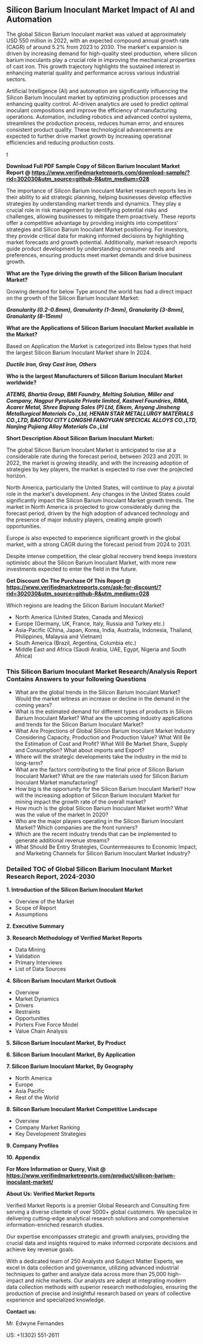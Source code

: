 <h2>Silicon Barium Inoculant Market Impact of AI and Automation</h2><p>The global Silicon Barium Inoculant market was valued at approximately USD 550 million in 2022, with an expected compound annual growth rate (CAGR) of around 5.2% from 2023 to 2030. The market's expansion is driven by increasing demand for high-quality steel production, where silicon barium inoculants play a crucial role in improving the mechanical properties of cast iron. This growth trajectory highlights the sustained interest in enhancing material quality and performance across various industrial sectors.</p><p>Artificial Intelligence (AI) and automation are significantly influencing the Silicon Barium Inoculant market by optimizing production processes and enhancing quality control. AI-driven analytics are used to predict optimal inoculant compositions and improve the efficiency of manufacturing operations. Automation, including robotics and advanced control systems, streamlines the production process, reduces human error, and ensures consistent product quality. These technological advancements are expected to further drive market growth by increasing operational efficiencies and reducing production costs.</p>t</p><p id="" class=""><strong>Download Full PDF Sample Copy of Silicon Barium Inoculant Market Report @ <a href="https://www.verifiedmarketreports.com/download-sample/?rid=302030&utm_source=github-R&utm_medium=028" target="_blank">https://www.verifiedmarketreports.com/download-sample/?rid=302030&utm_source=github-R&utm_medium=028</a></strong></p><p>The importance of&nbsp;Silicon Barium Inoculant Market research reports lies in their ability to aid strategic planning, helping businesses develop effective strategies by understanding market trends and dynamics. They play a crucial role in risk management by identifying potential risks and challenges, allowing businesses to mitigate them proactively. These reports offer a competitive advantage by providing insights into competitors' strategies and Silicon Barium Inoculant Market positioning. For investors, they provide critical data for making informed decisions by highlighting market forecasts and growth potential. Additionally, market research reports guide product development by understanding consumer needs and preferences, ensuring products meet market demands and drive business growth.</p><p><strong>What are the&nbsp;Type driving the growth of the Silicon Barium Inoculant Market?</strong></p><p id="" class="">Growing demand for below Type around the world has had a direct impact on the growth of the Silicon Barium Inoculant Market:</p><em><strong>Granularity (0.2-0.8mm), Granularity (1-3mm), Granularity (3-8mm), Granularity (8-15mm)</strong></em></p><strong>What are the&nbsp;Applications&nbsp;of Silicon Barium Inoculant Market available in the Market?</strong></p><p id="" class="">Based on Application the Market is categorized into Below types that held the largest Silicon Barium Inoculant Market share In 2024.</p><em><strong>Ductile Iron, Gray Cast Iron, Others</strong></em></p><strong>Who is the largest Manufacturers of Silicon Barium Inoculant Market worldwide?</strong></p><p><em><strong>ATEMS, Bhartia Group, BMI Foundry, Melting Solution, Miller and Company, Nagpur Pyrolusite Private limited, Kastwel Foundries, RIMA, Acarer Metal, Shree Bajrang Sales (P) Ltd, Elkem, Anyang Jinsheng Metallurgical Materials Co.,Ltd, HENAN STAR METALLURGY MATERIALS CO.,LTD, BAOTOU CITY LONGSHI FANGYUAN SPECICAL ALLOYS CO.,LTD, Nanjing Pujiang Alloy Materials Co.,Ltd</strong></em></p><p id="" class=""><strong>Short Description About Silicon Barium Inoculant Market:</strong></p><p>The global Silicon Barium Inoculant Market is anticipated to rise at a considerable rate during the forecast period, between 2023 and 2031. In 2022, the market is growing steadily, and with the increasing adoption of strategies by key players, the market is expected to rise over the projected horizon.</p><p>North America, particularly the United States, will continue to play a pivotal role in the market's development. Any changes in the United States could significantly impact the Silicon Barium Inoculant Market growth trends. The market in North America is projected to grow considerably during the forecast period, driven by the high adoption of advanced technology and the presence of major industry players, creating ample growth opportunities.</p><p>Europe is also expected to experience significant growth in the global market, with a strong CAGR during the forecast period from 2024 to 2031.</p><p>Despite intense competition, the clear global recovery trend keeps investors optimistic about the Silicon Barium Inoculant Market, with more new investments expected to enter the field in the future.</p><p id="" class=""><strong>Get Discount On The Purchase Of This Report @ <a href="https://www.verifiedmarketreports.com/ask-for-discount/?rid=302030&utm_source=github-R&utm_medium=028" target="_blank">https://www.verifiedmarketreports.com/ask-for-discount/?rid=302030&utm_source=github-R&utm_medium=028</a></strong></p>Which regions are leading the Silicon Barium Inoculant Market?</p><ul><li>North America (United States, Canada and Mexico)</li><li>Europe (Germany, UK, France, Italy, Russia and Turkey etc.)</li><li>Asia-Pacific (China, Japan, Korea, India, Australia, Indonesia, Thailand, Philippines, Malaysia and Vietnam)</li><li>South America (Brazil, Argentina, Columbia etc.)</li><li>Middle East and Africa (Saudi Arabia, UAE, Egypt, Nigeria and South Africa)</li></ul><h3 id="" class="">This Silicon Barium Inoculant Market Research/Analysis Report Contains Answers to your following Questions</h3><ul><li>What are the global trends in the Silicon Barium Inoculant Market? Would the market witness an increase or decline in the demand in the coming years?</li><li>What is the estimated demand for different types of products in Silicon Barium Inoculant Market? What are the upcoming industry applications and trends for the Silicon Barium Inoculant Market?</li><li>What Are Projections of Global Silicon Barium Inoculant Market Industry Considering Capacity, Production and Production Value? What Will Be the Estimation of Cost and Profit? What Will Be Market Share, Supply and Consumption? What about imports and Export?</li><li>Where will the strategic developments take the industry in the mid to long-term?</li><li>What are the factors contributing to the final price of Silicon Barium Inoculant Market? What are the raw materials used for Silicon Barium Inoculant Market manufacturing?</li><li>How big is the opportunity for the Silicon Barium Inoculant Market? How will the increasing adoption of Silicon Barium Inoculant Market for mining impact the growth rate of the overall market?</li><li>How much is the global Silicon Barium Inoculant Market worth? What was the value of the market In 2020?</li><li>Who are the major players operating in the Silicon Barium Inoculant Market? Which companies are the front runners?</li><li>Which are the recent industry trends that can be implemented to generate additional revenue streams?</li><li>What Should Be Entry Strategies, Countermeasures to Economic Impact, and Marketing Channels for Silicon Barium Inoculant Market Industry?</li></ul><h3 id="" class="">Detailed TOC of Global Silicon Barium Inoculant Market Research Report, 2024-2030</h3><p id="" class=""><strong>1. Introduction of the Silicon Barium Inoculant Market</strong></p><ul><li>Overview of the Market</li><li>Scope of Report</li><li>Assumptions</li></ul><p id="" class=""><strong>2. Executive Summary</strong></p><p id="" class=""><strong>3. Research Methodology of Verified Market Reports</strong></p><ul><li>Data Mining</li><li>Validation</li><li>Primary Interviews</li><li>List of Data Sources</li></ul><p id="" class=""><strong>4. Silicon Barium Inoculant Market Outlook</strong></p><ul><li>Overview</li><li>Market Dynamics</li><li>Drivers</li><li>Restraints</li><li>Opportunities</li><li>Porters Five Force Model</li><li>Value Chain Analysis</li></ul><p id="" class=""><strong>5. Silicon Barium Inoculant Market, By Product</strong></p><p id="" class=""><strong>6. Silicon Barium Inoculant Market, By Application</strong></p><p id="" class=""><strong>7. Silicon Barium Inoculant Market, By Geography</strong></p><ul><li>North America</li><li>Europe</li><li>Asia Pacific</li><li>Rest of the World</li></ul><p id="" class=""><strong>8. Silicon Barium Inoculant Market Competitive Landscape</strong></p><ul><li>Overview</li><li>Company Market Ranking</li><li>Key Development Strategies</li></ul><p id="" class=""><strong>9. Company Profiles</strong></p><p id="" class=""><strong>10. Appendix</strong></p><p id="" class=""><strong>For More Information or Query, Visit @ <a href="https://www.verifiedmarketreports.com/product/silicon-barium-inoculant-market/" target="_blank">https://www.verifiedmarketreports.com/product/silicon-barium-inoculant-market/</a></strong></p><p id="" class=""><strong>About Us: Verified Market Reports</strong></p><p id="" class="">Verified Market Reports is a premier Global Research and Consulting firm serving a diverse clientele of over 5000+ global customers. We specialize in delivering cutting-edge analytical research solutions and comprehensive information-enriched research studies.</p><p id="" class="">Our expertise encompasses strategic and growth analyses, providing the crucial data and insights required to make informed corporate decisions and achieve key revenue goals.</p><p id="" class="">With a dedicated team of 250 Analysts and Subject Matter Experts, we excel in data collection and governance, utilizing advanced industrial techniques to gather and analyze data across more than 25,000 high-impact and niche markets. Our analysts are adept at integrating modern data collection methods with superior research methodologies, ensuring the production of precise and insightful research based on years of collective experience and specialized knowledge.</p><p id="" class=""><strong>Contact us:</strong></p><p id="" class="">Mr. Edwyne Fernandes</p><p id="" class="">US: +1(302) 551-2611</p>